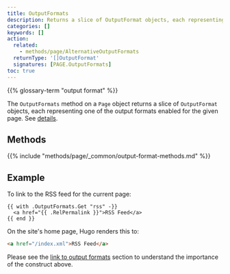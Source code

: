 ```yaml
---
title: OutputFormats
description: Returns a slice of OutputFormat objects, each representing one of the output formats enabled for the given page.
categories: []
keywords: []
action:
  related:
    - methods/page/AlternativeOutputFormats
  returnType: '[]OutputFormat'
  signatures: [PAGE.OutputFormats]
toc: true
---
```


{{% glossary-term "output format" %}}

The `OutputFormats` method on a `Page` object returns a slice of `OutputFormat` objects, each representing one of the output formats enabled for the given page. See&nbsp;[details](/templates/output-formats/).

## Methods

{{% include "methods/page/_common/output-format-methods.md" %}}

## Example

To link to the RSS feed for the current page:

```go-html-template
{{ with .OutputFormats.Get "rss" -}}
  <a href="{{ .RelPermalink }}">RSS Feed</a>
{{ end }}
```

On the site's home page, Hugo renders this to:

```html
<a href="/index.xml">RSS Feed</a>
```

Please see the [link to output formats] section to understand the importance of the construct above.

[link to output formats]: /templates/output-formats/#link-to-output-formats
